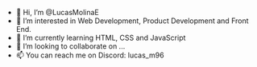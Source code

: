 - 👋 Hi, I’m @LucasMolinaE
- 👀 I’m interested in Web Development, Product Development and Front End.
- 🌱 I’m currently learning HTML, CSS and JavaScript
- 💞️ I’m looking to collaborate on ...
- 📫 You can reach me on Discord: lucas_m96

<!---
LucasMolinaE/LucasMolinaE is a ✨ special ✨ repository because its `README.md` (this file) appears on your GitHub profile.
You can click the Preview link to take a look at your changes.
--->
